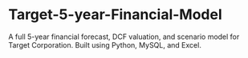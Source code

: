 # Target-5-year-Financial-Model
A full 5-year financial forecast, DCF valuation, and scenario model for Target Corporation. Built using Python, MySQL, and Excel.
